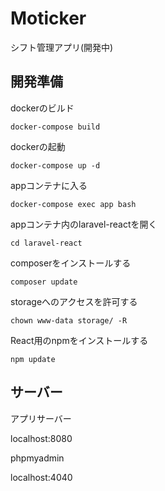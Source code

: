 # Moticker
シフト管理アプリ(開発中)

## 開発準備
dockerのビルド

` docker-compose build `

dockerの起動

` docker-compose up -d `

appコンテナに入る

` docker-compose exec app bash `

appコンテナ内のlaravel-reactを開く

` cd laravel-react `

composerをインストールする

` composer update `

<!-- laravel/uiにReactを使用する

` php artisan ui react ` -->

storageへのアクセスを許可する

` chown www-data storage/ -R `

React用のnpmをインストールする

` npm update `
<!-- 
` npm i --save-dev laravel-mix@latest && 
npm i --save-dev sass-loader@latest && 
npm i --save-dev postcss@latest && 
npm i --save-dev webpack@latest ` -->

## サーバー
アプリサーバー

localhost:8080

phpmyadmin

localhost:4040
